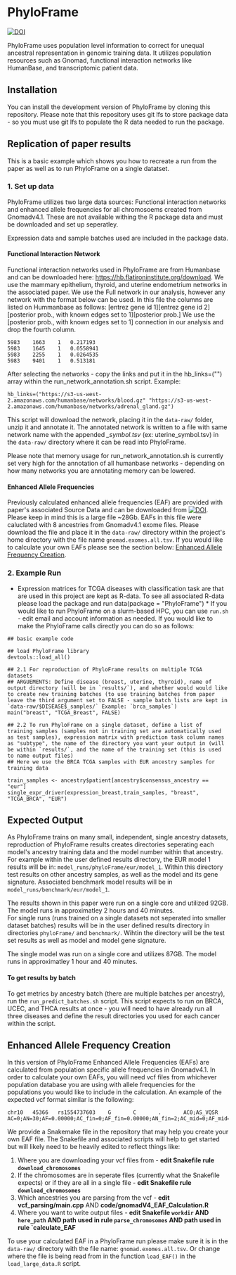 
# PhyloFrame


[![DOI](https://zenodo.org/badge/841574410.svg)](https://doi.org/10.5281/zenodo.14034515)

PhyloFrame uses population level information to correct for unequal ancestral representation in genomic training data. It utilizes population resources such as Gnomad, functional interaction networks like HumanBase, and transcriptomic patient data.  

## Installation

You can install the development version of PhyloFrame by cloning this repository. Please note that this repository uses git lfs to store package data - so you must use git lfs to populate the R data needed to run the package.

## Replication of paper results

This is a basic example which shows you how to recreate a run from the paper as well as to run PhyloFrame on a single datatset.

### 1. Set up data
PhyloFrame utilizes two large data sources: Functional interaction networks and enhanced allele frequencies for all chromosoems created from Gnomadv4.1. These are not available withing the R package data and must be downloaded and set up seperatley.

Expression data and sample batches used are included in the package data.

#### Functional Interaction Network
Functional interaction networks used in PhyloFrame are from Humanbase and can be downloaded here: https://hb.flatironinstitute.org/download. We use the mammary epithelium, thyroid, and uterine endometrium networks in the associated paper. We use the Full network in our analysis, however any network with the format below can be used.  In this file the columns are listed on Hummanbase as follows: [entrez gene id 1][entrez gene id 2][posterior prob., with known edges set to 1][posterior prob.] We use the [posterior prob., with known edges set to 1] connection in our analysis and drop the fourth column.

```{network file format}    
5983	1663	1	0.217193
5983	1645	1	0.0558941
5983	2255	1	0.0264535
5983	9401	1	0.513181
```
After selecting the networks - copy the links and put it in the hb_links=("") array within the run_network_annotation.sh script. Example: 

```{nerwork links array}
hb_links=("https://s3-us-west-2.amazonaws.com/humanbase/networks/blood.gz" "https://s3-us-west-2.amazonaws.com/humanbase/networks/adrenal_gland.gz")
```
This script will download the network, placing it in the `data-raw/` folder, unzip it and annotate it. The annotated network is written to a file with same network name with the appended *_symbol.tsv* (ex: uterine_symbol.tsv) in the `data-raw/` directory where it can be read into PhyloFrame.

Please note that memory usage for run_network_annotation.sh is currently set very high for the annotation of all humanbase networks - depending on how many networks you are annotating memory can be lowered.


#### Enhanced Allele Frequencies
Previously calculated enhanced allele frequencies (EAF) are provided with paper's associated Source Data and can be downloaded from 
[![DOI](https://zenodo.org/badge/DOI/10.5281/zenodo.14180045.svg)](https://doi.org/10.5281/zenodo.14180045). Please keep in mind this is a large file ~28Gb. EAFs in this file were caluclated with 8 ancestries from Gnomadv4.1 exome files. Please download the file and place it in the `data-raw/` directory within the project's home directory with the file name `gnomad.exomes.all.tsv`. If you would like to calculate your own EAFs please see the section below: [Enhanced Allele Frequency Creation](https://github.com/leslie-smith1112/PhyloFrame/blob/main/README.md#enhanced-allele-frequency-creation).

### 2. Example Run

* Expression matrices for TCGA diseases with classification task are that are used in this project are kept as R-data. To see all associated R-data please load the package and run data(package = "PhyloFrame") * 
If you would like to run PhyloFrame on a slurm-based HPC, you can use `run.sh` - edit email and account information as needed. If you would like to make the PhyloFrame calls directly you can do so as follows:

```{r example}
## basic example code

## load PhyloFrame library
devtools::load_all()

## 2.1 For reproduction of PhyloFrame results on multiple TCGA datasets
## ARGUEMENTS: Define disease (breast, uterine, thyroid), name of output directory (will be in `results/`), and whether would would like to create new training batches (to use training batches from paper leave the third argument set to FALSE - sample batch lists are kept in `data-raw/$DISEASE$_samples/` Example: `brca_samples`)
main("breast", "TCGA_Breast", FALSE)

## 2.2 To run PhyloFrame on a single dataset, define a list of training samples (samples not in training set are automatically used as test samples), expression matrix with prediction task column names as "subtype", the name of the directory you want your output in (will be within `results/`, and the name of the training set (this is used to name output files)
## Here we use the BRCA TCGA samples with EUR ancestry samples for training data

train_samples <- ancestry$patient[ancestry$consensus_ancestry == "eur"]
single_expr_driver(expression_breast,train_samples, "breast", "TCGA_BRCA", "EUR")
```


## Expected Output 
As PhyloFrame trains on many small, independent, single ancestry datasets, reproduction of PhyloFrame results creates directories seperating each model's ancestry training data and the model number within that ancestry. For example within the user defined results directory, the EUR model 1 results will be in: `model_runs/phyloFrame/eur/model_1`. Within this directory test results on other ancestry samples, as well as the model and its gene signature. Associated benchmark model results will be in `model_runs/benchmark/eur/model_1`.

The results shown in this paper were run on a single core and utilized 92GB. The model runs in approximatley 2 hours and 40 minutes.  
For single runs (runs trained on a single datasets not seperated into smaller dataset batches) results will be in the user defined results directory in directories `phyloFrame/` and `benchmark/`. Wihtin the directory will be the test set results as well as model and model gene signature.

The single model was run on a single core and utilizes 87GB. The model runs in approximatley 1 hour and 40 minutes. 

#### To get results by batch
To get metrics by ancestry batch (there are multiple batches per ancestry), run the `run_predict_batches.sh` script. This script expects to run on BRCA, UCEC, and THCA results at once - you will need to have already run all three diseases and define the result directories you used for each cancer within the script. 

## Enhanced Allele Frequency Creation 
In this version of PhyloFrame Enhanced Allele Frequencies (EAFs) are calculated from population specific allele frequencies in Gnomadv4.1. In order to calculate your own EAFs, you will need vcf files from whichever population database you are using with allele frequencies for the populations you would like to include in the calculation. An example of the expected vcf format similar is the following: 
```
chr10   45366   rs1554737603    G       C       .       AC0;AS_VQSR   AC=0;AN=30;AF=0.00000;AC_fin=0;AF_fin=0.00000;AN_fin=2;AC_mid=0;AF_mid=0.00000;AN_mid=2;AC_sas=0;AF_sas=0.00000;AN_sas=2  

```
We provide a Snakemake file in the repository that may help you create your own EAF file. The Snakefile and associated scripts will help to get started but will likely need to be heavily edited to reflect things like:
  1. Where you are downloading your vcf files from - **edit Snakefile rule `download_chromosomes`**
  2. If the chromosomes are in seperate files (currently what the Snakefile expects) or if they are all in a single file - **edit Snakefile rule `download_chromosomes`**
  3. Which ancestries you are parsing from the vcf - **edit vcf_parsing/main.cpp** AND **code/gnomadV4_EAF_Calculation.R**
  4. Where you want to write output files - **edit Snakefile `workdir` AND `here_path` AND path used in rule `parse_chromosomes` AND path used in rule `calculate_EAF**

To use your calculated EAF in a PhyloFrame run please make sure it is in the `data-raw/` directory with the file name: `gnomad.exomes.all.tsv`. Or change where the file is being read from in the function `load_EAF()` in the `load_large_data.R` script. 
